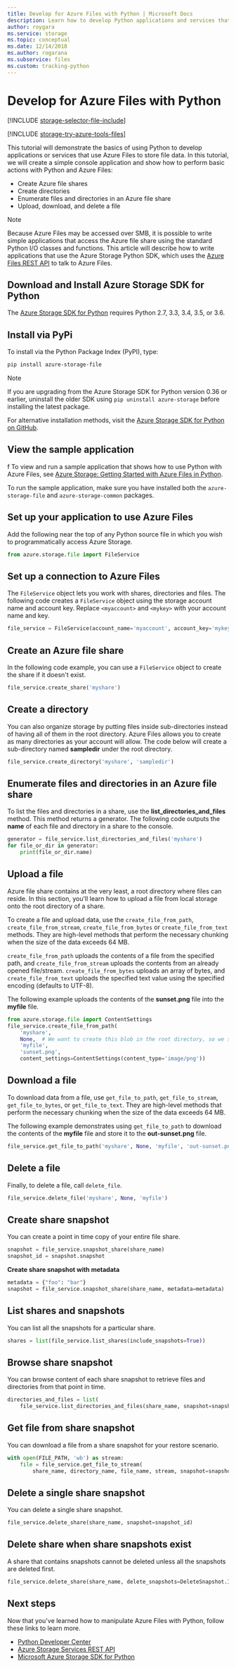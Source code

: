 ```yaml
---
title: Develop for Azure Files with Python | Microsoft Docs
description: Learn how to develop Python applications and services that use Azure Files to store file data.
author: roygara
ms.service: storage
ms.topic: conceptual
ms.date: 12/14/2018
ms.author: rogarana
ms.subservice: files
ms.custom: tracking-python
---
```


# Develop for Azure Files with Python
[!INCLUDE [storage-selector-file-include](../../../includes/storage-selector-file-include.md)]

[!INCLUDE [storage-try-azure-tools-files](../../../includes/storage-try-azure-tools-files.md)]

This tutorial will demonstrate the basics of using Python to develop applications or services that use Azure Files to store file data. In this tutorial, we will create a simple console application and show how to perform basic actions with Python and Azure Files:

* Create Azure file shares
* Create directories
* Enumerate files and directories in an Azure file share
* Upload, download, and delete a file

> [!Note]  
> Because Azure Files may be accessed over SMB, it is possible to write simple applications that access the Azure file share using the standard Python I/O classes and functions. This article will describe how to write applications that use the Azure Storage Python SDK, which uses the [Azure Files REST API](https://docs.microsoft.com/rest/api/storageservices/file-service-rest-api) to talk to Azure Files.

## Download and Install Azure Storage SDK for Python

The [Azure Storage SDK for Python](https://github.com/azure/azure-storage-python) requires Python 2.7, 3.3, 3.4, 3.5, or 3.6.
 
## Install via PyPi

To install via the Python Package Index (PyPI), type:

```bash
pip install azure-storage-file
```

> [!NOTE]
> If you are upgrading from the Azure Storage SDK for Python version 0.36 or earlier, uninstall the older SDK using `pip uninstall azure-storage` before installing the latest package.

For alternative installation methods, visit the [Azure Storage SDK for Python on GitHub](https://github.com/Azure/azure-storage-python/).

## View the sample application
f
To view and run a sample application that shows how to use Python with Azure Files, see [Azure Storage: Getting Started with Azure Files in Python](https://github.com/Azure-Samples/storage-file-python-getting-started). 

To run the sample application, make sure you have installed both the `azure-storage-file` and `azure-storage-common` packages.

## Set up your application to use Azure Files
Add the following near the top of any Python source file in which you wish to programmatically access Azure Storage.

```python
from azure.storage.file import FileService
```

## Set up a connection to Azure Files 
The `FileService` object lets you work with shares, directories and files. The following code creates a `FileService` object using the storage account name and account key. Replace `<myaccount>` and `<mykey>` with your account name and key.

```python
file_service = FileService(account_name='myaccount', account_key='mykey')
```

## Create an Azure file share
In the following code example, you can use a `FileService` object to create the share if it doesn't exist.

```python
file_service.create_share('myshare')
```

## Create a directory
You can also organize storage by putting files inside sub-directories instead of having all of them in the root directory. Azure Files allows you to create as many directories as your account will allow. The code below will create a sub-directory named **sampledir** under the root directory.

```python
file_service.create_directory('myshare', 'sampledir')
```

## Enumerate files and directories in an Azure file share
To list the files and directories in a share, use the **list\_directories\_and\_files** method. This method returns a generator. The following code outputs the **name** of each file and directory in a share to the console.

```python
generator = file_service.list_directories_and_files('myshare')
for file_or_dir in generator:
    print(file_or_dir.name)
```

## Upload a file 
Azure file share contains at the very least, a root directory where files can reside. In this section, you'll learn how to upload a file from local storage onto the root directory of a share.

To create a file and upload data, use the `create_file_from_path`, `create_file_from_stream`, `create_file_from_bytes` or `create_file_from_text` methods. They are high-level methods that perform the necessary chunking when the size of the data exceeds 64 MB.

`create_file_from_path` uploads the contents of a file from the specified path, and `create_file_from_stream` uploads the contents from an already opened file/stream. `create_file_from_bytes` uploads an array of bytes, and `create_file_from_text` uploads the specified text value using the specified encoding (defaults to UTF-8).

The following example uploads the contents of the **sunset.png** file into the **myfile** file.

```python
from azure.storage.file import ContentSettings
file_service.create_file_from_path(
    'myshare',
    None,  # We want to create this blob in the root directory, so we specify None for the directory_name
    'myfile',
    'sunset.png',
    content_settings=ContentSettings(content_type='image/png'))
```

## Download a file
To download data from a file, use `get_file_to_path`, `get_file_to_stream`, `get_file_to_bytes`, or `get_file_to_text`. They are high-level methods that perform the necessary chunking when the size of the data exceeds 64 MB.

The following example demonstrates using `get_file_to_path` to download the contents of the **myfile** file and store it to the **out-sunset.png** file.

```python
file_service.get_file_to_path('myshare', None, 'myfile', 'out-sunset.png')
```

## Delete a file
Finally, to delete a file, call `delete_file`.

```python
file_service.delete_file('myshare', None, 'myfile')
```

## Create share snapshot
You can create a point in time copy of your entire file share.

```python
snapshot = file_service.snapshot_share(share_name)
snapshot_id = snapshot.snapshot
```

**Create share snapshot with metadata**

```python
metadata = {"foo": "bar"}
snapshot = file_service.snapshot_share(share_name, metadata=metadata)
```

## List shares and snapshots 
You can list all the snapshots for a particular share.

```python
shares = list(file_service.list_shares(include_snapshots=True))
```

## Browse share snapshot
You can browse content of each share snapshot to retrieve files and directories from that point in time.

```python
directories_and_files = list(
    file_service.list_directories_and_files(share_name, snapshot=snapshot_id))
```

## Get file from share snapshot
You can download a file from a share snapshot for your restore scenario.

```python
with open(FILE_PATH, 'wb') as stream:
    file = file_service.get_file_to_stream(
        share_name, directory_name, file_name, stream, snapshot=snapshot_id)
```

## Delete a single share snapshot  
You can delete a single share snapshot.

```python
file_service.delete_share(share_name, snapshot=snapshot_id)
```

## Delete share when share snapshots exist
A share that contains snapshots cannot be deleted unless all the snapshots are deleted first.

```python
file_service.delete_share(share_name, delete_snapshots=DeleteSnapshot.Include)
```

## Next steps
Now that you've learned how to manipulate Azure Files with Python, follow these links to learn more.

* [Python Developer Center](https://azure.microsoft.com/develop/python/)
* [Azure Storage Services REST API](https://msdn.microsoft.com/library/azure/dd179355)
* [Microsoft Azure Storage SDK for Python](https://github.com/Azure/azure-storage-python)
